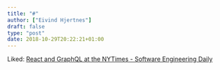```yaml
---
title: "#"
author: ["Eivind Hjertnes"]
draft: false
type: "post"
date: 2018-10-29T20:22:21+01:00
---
```


Liked:
[React
and GraphQL at the NYTimes - Software Engineering Daily](https://softwareengineeringdaily.com/2018/10/22/react-and-graphql-at-the-nytimes/)
